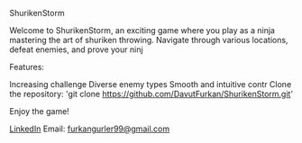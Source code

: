 ShurikenStorm

Welcome to ShurikenStorm, an exciting game where you play as a ninja mastering the art of shuriken throwing. Navigate through various locations, defeat enemies, and prove your ninj

Features:

Increasing challenge
Diverse enemy types
Smooth and intuitive contr
Clone the repository: 'git clone https://github.com/DavutFurkan/ShurikenStorm.git'

Enjoy the game!

[LinkedIn](https://www.linkedin.com/in/davut-furkan-gurler-/) 
Email: furkangurler99@gmail.com
